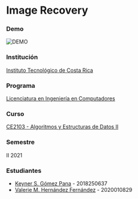 # Image Recovery

### Demo
![DEMO](https://github.com/KeynerG/Project-2-Image-Recovery-Rent-a-Car/blob/Image-Recovery/docs/Image-Recovery-DEMO.gif)

### Institución
[Instituto Tecnológico de Costa Rica](https://www.tec.ac.cr/)

### Programa
[Licenciatura en Ingeniería en Computadores](https://www.tec.ac.cr/programas-academicos/licenciatura-ingenier%C3%ADa-computadores)

### Curso
[CE2103 - Algoritmos y Estructuras de Datos II](https://www.tec.ac.cr/planes-estudio/licenciatura-ingenier%C3%ADa-computadores)

### Semestre
II 2021

### Estudiantes
- [Keyner S. Gómez Pana](https://github.com/KeynerG) - 2018250637
- [Valerie M. Hernández Fernández](https://github.com/valeriehernandez-7) - 2020010829
